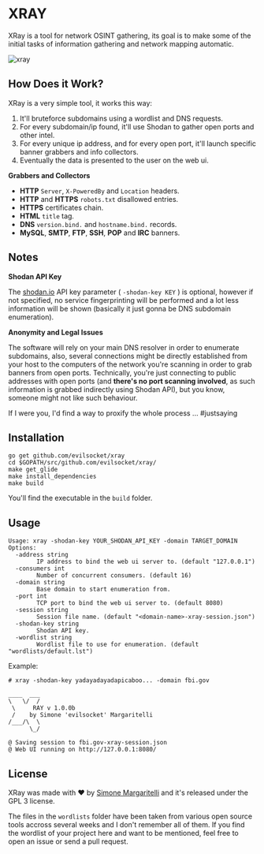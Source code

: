 # XRAY

XRay is a tool for network OSINT gathering, its goal is to make some of the initial tasks of information gathering and network mapping automatic.

![xray](https://pbs.twimg.com/media/DEOZt1bWsAEOsMX.jpg)

## How Does it Work?

XRay is a very simple tool, it works this way:

1. It'll bruteforce subdomains using a wordlist and DNS requests.
2. For every subdomain/ip found, it'll use Shodan to gather open ports and other intel.
3. For every unique ip address, and for every open port, it'll launch specific banner grabbers and info collectors.
4. Eventually the data is presented to the user on the web ui.

**Grabbers and Collectors**

* **HTTP** `Server`, `X-PoweredBy` and `Location` headers.
* **HTTP** and **HTTPS** `robots.txt` disallowed entries.
* **HTTPS** certificates chain.
* **HTML** `title` tag.
* **DNS** `version.bind.` and `hostname.bind.` records.
* **MySQL**, **SMTP**, **FTP**, **SSH**, **POP** and **IRC** banners.

## Notes

**Shodan API Key**

The [shodan.io](https://www.shodan.io/) API key parameter ( `-shodan-key KEY` ) is optional, however if not specified, no service fingerprinting will be performed and a lot less information will be shown (basically it just gonna be DNS subdomain enumeration).

**Anonymity and Legal Issues**

The software will rely on your main DNS resolver in order to enumerate subdomains, also, several connections might be directly established from your host to the computers of the network you're scanning in order to grab banners from open ports. Technically, you're just connecting to public addresses with open ports (and **there's no port scanning involved**, as such information is grabbed indirectly using Shodan API), but you know, someone might not like such behaviour.

If I were you, I'd find a way to proxify the whole process ... #justsaying

## Installation

    go get github.com/evilsocket/xray
    cd $GOPATH/src/github.com/evilsocket/xray/
    make get_glide
    make install_dependencies
    make build

You'll find the executable in the `build` folder.

## Usage

    Usage: xray -shodan-key YOUR_SHODAN_API_KEY -domain TARGET_DOMAIN
    Options:
      -address string
            IP address to bind the web ui server to. (default "127.0.0.1")
      -consumers int
            Number of concurrent consumers. (default 16)
      -domain string
            Base domain to start enumeration from.
      -port int
            TCP port to bind the web ui server to. (default 8080)
      -session string
            Session file name. (default "<domain-name>-xray-session.json")
      -shodan-key string
            Shodan API key.
      -wordlist string
            Wordlist file to use for enumeration. (default "wordlists/default.lst")

Example:

    # xray -shodan-key yadayadayadapicaboo... -domain fbi.gov

    ____  ___
    \   \/  /
     \     RAY v 1.0.0b
     /    by Simone 'evilsocket' Margaritelli
    /___/\  \
          \_/

    @ Saving session to fbi.gov-xray-session.json
    @ Web UI running on http://127.0.0.1:8080/


## License

XRay was made with ♥  by [Simone Margaritelli](https://www.evilsocket.net/) and it's released under the GPL 3 license.

The files in the `wordlists` folder have been taken from various open source tools accross several weeks and I don't remember all of them. If you find the wordlist of your project here and want to be mentioned, feel free to open an issue or send a pull request.
